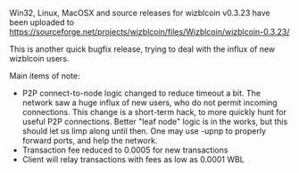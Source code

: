 Win32, Linux, MacOSX and source releases for wizblcoin v0.3.23 have been uploaded to
https://sourceforge.net/projects/wizblcoin/files/Wizblcoin/wizblcoin-0.3.23/

This is another quick bugfix release, trying to deal with the influx of new wizblcoin users.

Main items of note:

* P2P connect-to-node logic changed to reduce timeout a bit.  The network saw a huge influx of new users, who do not permit incoming connections.  This change is a short-term hack, to more quickly hunt for useful P2P connections.  Better "leaf node" logic is in the works, but this should let us limp along until then.  One may use -upnp to properly forward ports, and help the network.
* Transaction fee reduced to 0.0005 for new transactions
* Client will relay transactions with fees as low as 0.0001 WBL
